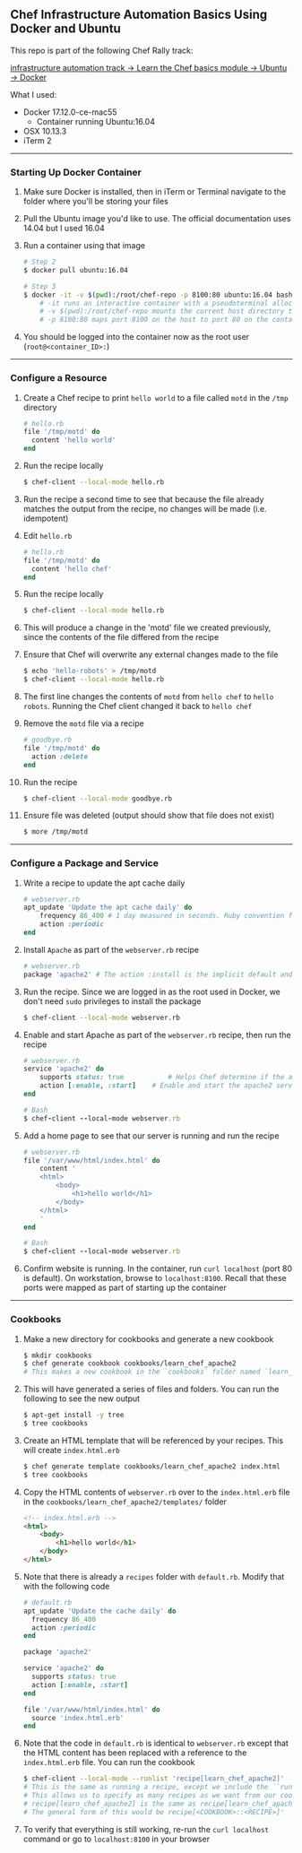 ## Chef Infrastructure Automation Basics Using Docker and Ubuntu

This repo is part of the following Chef Rally track:

[infrastructure automation track -> Learn the Chef basics module -> Ubuntu -> Docker](https://learn.chef.io/modules/learn-the-basics/ubuntu/docker#/)

What I used:
- Docker 17.12.0-ce-mac55
	- Container running Ubuntu:16.04
- OSX 10.13.3
- iTerm 2
---

### Starting Up Docker Container
1. Make sure Docker is installed, then in iTerm or Terminal navigate to the folder where you'll be storing your files

2. Pull the Ubuntu image you'd like to use. The official documentation uses 14.04 but I used 16.04

3. Run a container using that image

 	```bash
	# Step 2
	$ docker pull ubuntu:16.04

	# Step 3
	$ docker -it -v $(pwd):/root/chef-repo -p 8100:80 ubuntu:16.04 bash
		# -it runs an interactive container with a pseudoterminal allocated
		# -v $(pwd):/root/chef-repo mounts the current host directory to the container
		# -p 8100:80 maps port 8100 on the host to port 80 on the container
	```

4. You should be logged into the container now as the root user (`root@<container_ID>:`)
---

### Configure a Resource
1. Create a Chef recipe to print `hello world` to a file called `motd` in the `/tmp` directory
	```ruby
	# hello.rb
	file '/tmp/motd' do
	  content 'hello world'
	end
	```

2. Run the recipe locally
	```bash
	$ chef-client --local-mode hello.rb
	```

3. Run the recipe a second time to see that because the file already matches the output from the recipe, no changes will be made (i.e. idempotent)

4. Edit `hello.rb`
	```ruby
	# hello.rb
	file '/tmp/motd' do
	  content 'hello chef'
	end
	```

5. Run the recipe locally
	```bash
	$ chef-client --local-mode hello.rb
	```

6. This will produce a change in the 'motd' file we created previously, since the contents of the file differed from the recipe

7. Ensure that Chef will overwrite any external changes made to the file
	```bash
	$ echo 'hello-robots' > /tmp/motd
	$ chef-client --local-mode hello.rb
	```

8. The first line changes the contents of `motd` from `hello chef` to `hello robots`. Running the Chef client changed it back to `hello chef`

9. Remove the `motd` file via a recipe
	```ruby
	# goodbye.rb
	file '/tmp/motd' do
	  action :delete
	end
	```

10. Run the recipe
	```bash
	$ chef-client --local-mode goodbye.rb
	```

11. Ensure file was deleted (output should show that file does not exist)
	```bash
	$ more /tmp/motd
	```
---

### Configure a Package and Service

1. Write a recipe to update the apt cache daily
	```ruby
	# webserver.rb
	apt_update 'Update the apt cache daily' do
		frequency 86_400 # 1 day measured in seconds. Ruby convention for large numbers is to use an underscore for readability
		action :periodic
	end
	```

2. Install `Apache` as part of the `webserver.rb` recipe
	```ruby
	# webserver.rb
	package 'apache2' # The action :install is the implicit default and doesn't need to be specified
	```

3. Run the recipe. Since we are logged in as the root used in Docker, we don't need `sudo` privileges to install the package
	```bash
	$ chef-client --local-mode webserver.rb
	```

4. Enable and start Apache as part of the `webserver.rb` recipe, then run the recipe
	```ruby
	# webserver.rb
	service 'apache2' do
		supports status: true			# Helps Chef determine if the apache2 service is running
		action [:enable, :start]	# Enable and start the apache2 service
	end

	# Bash
	$ chef-client --local-mode webserver.rb
	```

5. Add a home page to see that our server is running and run the recipe
	```ruby
	# webserver.rb
	file '/var/www/html/index.html' do
		content '
		<html>
			<body>
				<h1>hello world</h1>
			</body>
		</html>
		'
	end

	# Bash
	$ chef-client --local-mode webserver.rb
	```

6. Confirm website is running. In the container, run `curl localhost` (port 80 is default). On workstation, browse to `localhost:8100`. Recall that these ports were mapped as part of starting up the container
---

### Cookbooks

1. Make a new directory for cookbooks and generate a new cookbook
	```bash
	$ mkdir cookbooks
	$ chef generate cookbook cookbooks/learn_chef_apache2
	# This makes a new cookbook in the `cookbooks` folder named `learn_chef_apache2`
	```

2. This will have generated a series of files and folders. You can run the following to see the new output
	```bash
	$ apt-get install -y tree
	$ tree cookbooks
	```

3. Create an HTML template that will be referenced by your recipes. This will create `index.html.erb`
	```bash
	$ chef generate template cookbooks/learn_chef_apache2 index.html
	$ tree cookbooks
	```

4. Copy the HTML contents of `webserver.rb` over to the `index.html.erb` file in the `cookbooks/learn_chef_apache2/templates/` folder
 	```html
	<!-- index.html.erb -->
	<html>
		<body>
			<h1>hello world</h1>
		</body>
	</html>
	```

5. Note that there is already a `recipes` folder with `default.rb`. Modify that with the following code
 	```ruby
	# default.rb
	apt_update 'Update the cache daily' do
	  frequency 86_400
	  action :periodic
	end

	package 'apache2'

	service 'apache2' do
	  supports status: true
	  action [:enable, :start]
	end

	file '/var/www/html/index.html' do
	  source 'index.html.erb'
	end
	```

6. Note that the code in `default.rb` is identical to `webserver.rb` except that the HTML content has been replaced with a reference to the `index.html.erb` file. You can run the cookbook
	```bash
	$ chef-client --local-mode --runlist 'recipe[learn_chef_apache2]'
	# This is the same as running a recipe, except we include the ``runlist flag
	# This allows us to specify as many recipes as we want from our cookbook
	# recipe[learn_chef_apache2] is the same as recipe[learn_chef_apache2::default]
	# The general form of this would be recipe[<COOKBOOK>::<RECIPE>]'
	```

7. To verify that everything is still working, re-run the `curl localhost` command or go to `localhost:8100` in your browser 
